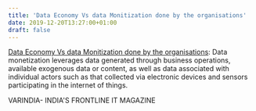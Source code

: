 ```yaml
---
title: 'Data Economy Vs data Monitization done by the organisations'
date: 2019-12-20T13:27:00+01:00
draft: false
---
```


[Data Economy Vs data Monitization done by the organisations](https://varindia.com/news/data-economy-vs-data-monitization-done-by-the-organisations#.Xfy-IsaVvjU.blogger): Data monetization leverages data generated through business operations, available exogenous data or content, as well as data associated with individual actors such as that collected via electronic devices and sensors participating in the internet of things.  
  
VARINDIA- INDIA'S FRONTLINE IT MAGAZINE